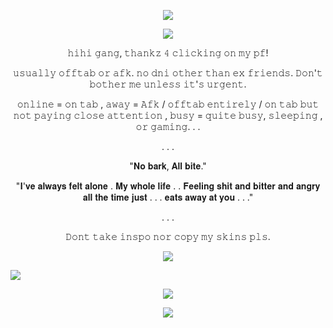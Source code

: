 <p align="center"><img src="https://files.catbox.moe/73e5h1.png"/></p        
           
<p align="center">
<p align="center"><img src="https://files.catbox.moe/6i1r0w.jpg"/></p

<p align="center">


                                                                    
<p align="center"> <p align="center"> 𝚑𝚒𝚑𝚒 𝚐𝚊𝚗𝚐, 𝚝𝚑𝚊𝚗𝚔𝚣 𝟺 𝚌𝚕𝚒𝚌𝚔𝚒𝚗𝚐 𝚘𝚗 𝚖𝚢 𝚙𝚏!
<p align="center"> 𝚞𝚜𝚞𝚊𝚕𝚕𝚢 𝚘𝚏𝚏𝚝𝚊𝚋 𝚘𝚛 𝚊𝚏𝚔.
𝚗𝚘 𝚍𝚗𝚒 𝚘𝚝𝚑𝚎𝚛 𝚝𝚑𝚊𝚗 𝚎𝚡 𝚏𝚛𝚒𝚎𝚗𝚍𝚜. 𝙳𝚘𝚗'𝚝 𝚋𝚘𝚝𝚑𝚎𝚛 𝚖𝚎 𝚞𝚗𝚕𝚎𝚜𝚜 𝚒𝚝'𝚜 𝚞𝚛𝚐𝚎𝚗𝚝.
                                                                                                                                      
<p align="center"> 𝚘𝚗𝚕𝚒𝚗𝚎 = 𝚘𝚗 𝚝𝚊𝚋 , 𝚊𝚠𝚊𝚢 = 𝙰𝚏𝚔 / 𝚘𝚏𝚏𝚝𝚊𝚋 𝚎𝚗𝚝𝚒𝚛𝚎𝚕𝚢 / 𝚘𝚗 𝚝𝚊𝚋 𝚋𝚞𝚝 𝚗𝚘𝚝 𝚙𝚊𝚢𝚒𝚗𝚐 𝚌𝚕𝚘𝚜𝚎 𝚊𝚝𝚝𝚎𝚗𝚝𝚒𝚘𝚗 , 𝚋𝚞𝚜𝚢 = 𝚚𝚞𝚒𝚝𝚎 𝚋𝚞𝚜𝚢, 𝚜𝚕𝚎𝚎𝚙𝚒𝚗𝚐 , 𝚘𝚛 𝚐𝚊𝚖𝚒𝚗𝚐. . .  <p align="center"> 

<p align="center">
  . . .
<p align="center"> 

<p align="center"> "𝐍𝐨 𝐛𝐚𝐫𝐤, 𝐀𝐥𝐥 𝐛𝐢𝐭𝐞." <p align="center"> 
<p align="center"> 
"𝐈'𝐯𝐞 𝐚𝐥𝐰𝐚𝐲𝐬 𝐟𝐞𝐥𝐭 𝐚𝐥𝐨𝐧𝐞 . 𝐌𝐲 𝐰𝐡𝐨𝐥𝐞 𝐥𝐢𝐟𝐞 . .  𝐅𝐞𝐞𝐥𝐢𝐧𝐠 𝐬𝐡𝐢𝐭 𝐚𝐧𝐝 𝐛𝐢𝐭𝐭𝐞𝐫 𝐚𝐧𝐝 𝐚𝐧𝐠𝐫𝐲 𝐚𝐥𝐥 𝐭𝐡𝐞 𝐭𝐢𝐦𝐞 𝐣𝐮𝐬𝐭 . . . 𝐞𝐚𝐭𝐬 𝐚𝐰𝐚𝐲 𝐚𝐭 𝐲𝐨𝐮 . . ." <p align="center"> 

<p align="center">
  . . .
<p align="center">
  
<p align="center"> 
  
<p align="center"> 𝙳𝚘𝚗𝚝 𝚝𝚊𝚔𝚎 𝚒𝚗𝚜𝚙𝚘 𝚗𝚘𝚛 𝚌𝚘𝚙𝚢 𝚖𝚢 𝚜𝚔𝚒𝚗𝚜 𝚙𝚕𝚜.<p align="center">
<p align="center"> <p align="center"> 
                                                                    
<p align="center"> <p align="center"><img src="https://files.catbox.moe/p78fe6.gif"/></p

<p align="center"><img src="https://files.catbox.moe/ivwneg.png"/></p   
                                                                    
<p align="center">
                                                                                             
<p align="center"><img src="https://files.catbox.moe/6i1r0w.jpg"/></p

<p align="center">  <p align="center"><img src="https://files.catbox.moe/v7snwf.png"/></p   
